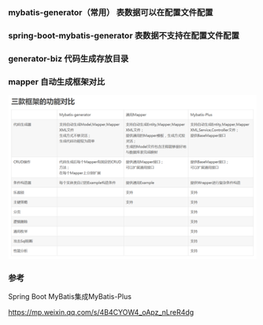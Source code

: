 ### mybatis-generator（常用） 表数据可以在配置文件配置

### spring-boot-mybatis-generator 表数据不支持在配置文件配置

### generator-biz 代码生成存放目录

### mapper 自动生成框架对比
![mapper](./mybati工具对比.png)

### 参考

Spring Boot MyBatis集成MyBatis-Plus

https://mp.weixin.qq.com/s/4B4CYOW4_oApz_nLreR4dg